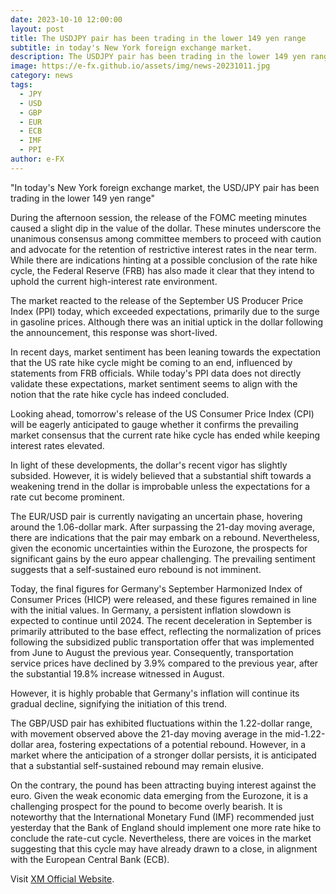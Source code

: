 ```yaml
---
date: 2023-10-10 12:00:00
layout: post
title: The USDJPY pair has been trading in the lower 149 yen range
subtitle: in today's New York foreign exchange market. 
description: The USDJPY pair has been trading in the lower 149 yen range, in today's New York foreign exchange market.
image: https://e-fx.github.io/assets/img/news-20231011.jpg
category: news
tags:
  - JPY
  - USD
  - GBP
  - EUR
  - ECB
  - IMF
  - PPI
author: e-FX
---
```


"In today's New York foreign exchange market, the USD/JPY pair has been trading in the lower 149 yen range"

During the afternoon session, the release of the FOMC meeting minutes caused a slight dip in the value of the dollar. These minutes underscore the unanimous consensus among committee members to proceed with caution and advocate for the retention of restrictive interest rates in the near term. While there are indications hinting at a possible conclusion of the rate hike cycle, the Federal Reserve (FRB) has also made it clear that they intend to uphold the current high-interest rate environment.

The market reacted to the release of the September US Producer Price Index (PPI) today, which exceeded expectations, primarily due to the surge in gasoline prices. Although there was an initial uptick in the dollar following the announcement, this response was short-lived.

In recent days, market sentiment has been leaning towards the expectation that the US rate hike cycle might be coming to an end, influenced by statements from FRB officials. While today's PPI data does not directly validate these expectations, market sentiment seems to align with the notion that the rate hike cycle has indeed concluded.

Looking ahead, tomorrow's release of the US Consumer Price Index (CPI) will be eagerly anticipated to gauge whether it confirms the prevailing market consensus that the current rate hike cycle has ended while keeping interest rates elevated.

In light of these developments, the dollar's recent vigor has slightly subsided. However, it is widely believed that a substantial shift towards a weakening trend in the dollar is improbable unless the expectations for a rate cut become prominent.

The EUR/USD pair is currently navigating an uncertain phase, hovering around the 1.06-dollar mark. After surpassing the 21-day moving average, there are indications that the pair may embark on a rebound. Nevertheless, given the economic uncertainties within the Eurozone, the prospects for significant gains by the euro appear challenging. The prevailing sentiment suggests that a self-sustained euro rebound is not imminent.

Today, the final figures for Germany's September Harmonized Index of Consumer Prices (HICP) were released, and these figures remained in line with the initial values. In Germany, a persistent inflation slowdown is expected to continue until 2024. The recent deceleration in September is primarily attributed to the base effect, reflecting the normalization of prices following the subsidized public transportation offer that was implemented from June to August the previous year. Consequently, transportation service prices have declined by 3.9% compared to the previous year, after the substantial 19.8% increase witnessed in August.

However, it is highly probable that Germany's inflation will continue its gradual decline, signifying the initiation of this trend.

The GBP/USD pair has exhibited fluctuations within the 1.22-dollar range, with movement observed above the 21-day moving average in the mid-1.22-dollar area, fostering expectations of a potential rebound. However, in a market where the anticipation of a stronger dollar persists, it is anticipated that a substantial self-sustained rebound may remain elusive.

On the contrary, the pound has been attracting buying interest against the euro. Given the weak economic data emerging from the Eurozone, it is a challenging prospect for the pound to become overly bearish. It is noteworthy that the International Monetary Fund (IMF) recommended just yesterday that the Bank of England should implement one more rate hike to conclude the rate-cut cycle. Nevertheless, there are voices in the market suggesting that this cycle may have already drawn to a close, in alignment with the European Central Bank (ECB).


Visit [XM Official Website](https://clicks.pipaffiliates.com/c?c=550036&l=en&p=0).